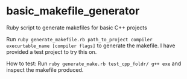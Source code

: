# basic_makefile_generator
Ruby script to generate makefiles for basic C++ projects

Run ```ruby generate_makefile.rb path_to_project compiler execurtable_name [compiler flags]``` to generate the makefile.  I have provided a test project to try this on.

How to test:
Run ```ruby generate_make.rb test_cpp_foldr/ g++ exe``` and inspect the makefile produced.


